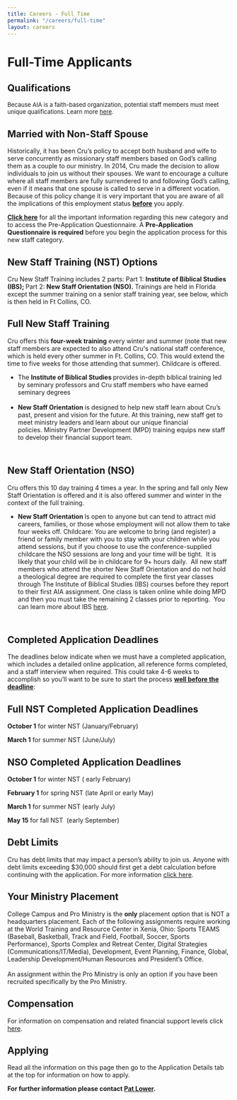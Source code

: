 ```yaml
---
title: Careers - Full Time
permalink: "/careers/full-time"
layout: careers
---
```


<h1>Full-Time Applicants</h1><h2 class="p2">Qualifications</h2><div class="row"><div class="col-md-12"><p class="p3"><img src="/uploads/careers/NewStaff2010-web.jpg" alt="" p="" class="img-responsive pull-right col-md-5" /><span style="font-size: 13px;">Because AIA is a faith-based organization, potential staff members must meet unique qualifications. Learn more <a href="/careers/qualifications">here</a>.&nbsp;</span></p><h2>Married with Non-Staff Spouse</h2><p>Historically, it has been Cru&rsquo;s policy to accept both husband and wife to serve concurrently as missionary staff members based on God&rsquo;s calling them as a couple to our ministry. In 2014, Cru made the decision to allow individuals to join us without their spouses. We want to encourage a culture where all staff members are fully surrendered to and following God&rsquo;s calling, even if it means that one spouse is called to serve in a different vocation. Because of this policy change it is very important that you are aware of all the implications of this employment status <strong><span style="text-decoration: underline;">before</span></strong> you apply.</p><p><a href="/careers/married-individual-applicants"><strong>Click here</strong></a> for all the important information regarding this new category and to access the Pre-Application Questionnaire. A <strong>Pre-Application Questionnaire is required</strong> before you begin the application process for this new staff category. </p><h2 class="p1">New Staff Training (NST) Options</h2><p>Cru New Staff Training includes 2 parts: Part 1:&nbsp;<strong>Institute of Biblical Studies (IBS);&nbsp;</strong>Part 2:&nbsp;<strong>New Staff Orientation (NSO).&nbsp;</strong>Trainings are held in Florida except the summer training on a senior staff training year, see below, which is then held in Ft Collins, CO.</p><h2 class="p1">Full New Staff Training</h2><p>Cru offers this&nbsp;<strong>four-week training</strong>&nbsp;every winter and summer (note that new staff members are expected to also attend Cru's national staff conference, which is held every other summer in Ft. Collins, CO. This would extend the time to five weeks for those attending that summer). Childcare is offered.</p><ul class="ul1"><li class="li1"><span class="s4">The <strong>Institute of Biblical Studies </strong></span>provides in-depth biblical training led by seminary professors and Cru staff members who have earned seminary degrees<br /><br /></li><li class="li1"><span class="s4"></span><b>New Staff </b><strong>Orientation</strong>&nbsp;is designed to help new staff learn about Cru&rsquo;s past, present and vision for the future. At this training,&nbsp;new staff get to meet ministry leaders and learn about our unique financial policies.&nbsp;Ministry Partner Development (MPD) training equips new staff to develop their financial support team.</li></ul><h2 class="p1"><br />New Staff Orientation (NSO)</h2><p>Cru offers this 10 day training 4 times a year. In the spring and fall only New Staff Orientation is offered and it is also offered summer and winter in the context of the full training.</p><ul class="ul1"><li class="li1"><span class="s4"><strong>New Staff Orientation </strong></span>Is open to anyone but can tend to attract mid careers, families, or those whose employment will not allow them to take four weeks off. Childcare: You are welcome to bring (and register) a friend or family member with you to stay with your children while you attend sessions, but if you choose to use the conference-supplied childcare the NSO sessions are long and your time will be tight.&nbsp; It is likely that your child will be in childcare for 9+ hours daily.&nbsp;&nbsp;All new staff members who attend the shorter New Staff Orientation and do not hold a theological degree are required to complete the first year classes through The Institute of Biblical Studies (IBS) courses&nbsp;before they report to their first AIA assignment. One class is taken online while doing MPD and then you must take the remaining 2 classes prior to reporting. &nbsp;You can learn more about IBS <a href="http://ibs.cru.org/">here</a>.</li></ul><h2><br />Completed Application Deadlines</h2><p>The deadlines below indicate when we must have a completed application, which includes a detailed online application, all reference forms completed, and a staff interview when required. This could take 4-6 weeks to accomplish so you&rsquo;ll want to be sure to start the process <span style="text-decoration: underline;"><strong>well before the deadline</strong></span>:</p><h2 class="p1">Full NST Completed Application Deadlines</h2><p class="p1"><b>October 1</b> for winter NST (January/February)</p><p class="p1"><b>March 1</b> for summer NST (June/July)</p><h2 class="p1">NSO Completed Application Deadlines</h2><p class="p1"><b>October 1</b> for winter NST ( early February)</p><p class="p1"><b>February 1</b> for spring NST (late April or early May)</p><p><b>March 1</b> for summer NST (early July)</p><p class="p1"><b>May 15</b> for fall NST&nbsp; (early September)</p><h2 class="p1">Debt Limits</h2><p class="MsoNormal">Cru has debt limits that may impact a person&rsquo;s ability to join us. Anyone with debt limits exceeding $30,000 should first get a debt calculation before continuing with the application. For more information <a href="/careers/debt-limits">click here</a>.</p><h2 class="p1">Your Ministry Placement</h2><p class="p1">College Campus and Pro Ministry is the <strong>only</strong> placement option that is NOT a headquarters placement. Each of the following assignments require working at the World Training and Resource Center in Xenia, Ohio: Sports TEAMS (Baseball, Basketball, Track and Field, Football, Soccer, Sports Performance), Sports Complex and Retreat Center, Digital Strategies (Communications/IT/Media), Development, Event Planning, Finance, Global, Leadership Development/Human Resources and President&rsquo;s Office. <br /><br />An assignment within the Pro Ministry is only an option if you have been recruited specifically by the Pro Ministry.</p><h2 class="p1">Compensation</h2><p class="p1">For information on compensation and related financial support levels click <a href="/careers/compensation">here</a>.</p><h2 class="p1">Applying</h2><p>Read all the information on this page then go to the Application Details tab at the top for information on how to apply.</p><p class="p1"></p><p class="p1"><strong>For further information please contact <a href="mailto:pat.lower@athletesinaction.org">Pat Lower</a>.</strong></p><p class="p1"></p></div></div>